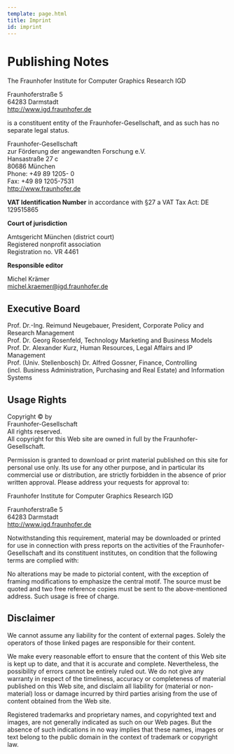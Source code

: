 ```yaml
---
template: page.html
title: Imprint
id: imprint
---
```


<div class="container">
<div class="row">
<div class="col-lg-9">

# Publishing Notes

The Fraunhofer Institute for Computer Graphics Research IGD

Fraunhoferstraße 5<br>
64283 Darmstadt<br>
<http://www.igd.fraunhofer.de>

is a constituent entity of the Fraunhofer-Gesellschaft, and as such has no separate legal status.

Fraunhofer-Gesellschaft<br>
zur Förderung der angewandten Forschung e.V.<br>
Hansastraße 27 c<br>
80686 München<br>
Phone: +49 89 1205- 0<br>
Fax: +49 89 1205-7531<br>
<http://www.fraunhofer.de>

**VAT Identification Number** in accordance with §27 a VAT Tax Act: DE 129515865

**Court of jurisdiction**

Amtsgericht  München (district court)<br>
Registered nonprofit association<br>
Registration no. VR 4461

**Responsible editor**

Michel Krämer<br>
<michel.kraemer@igd.fraunhofer.de>

## Executive Board

Prof. Dr.-Ing. Reimund Neugebauer, President, Corporate Policy and Research Management<br>
Prof. Dr. Georg Rosenfeld, Technology Marketing and Business Models<br>
Prof. Dr. Alexander Kurz, Human Resources, Legal Affairs and IP Management<br>
Prof. (Univ. Stellenbosch) Dr. Alfred Gossner, Finance, Controlling<br>
(incl. Business Administration, Purchasing and Real Estate) and Information Systems

## Usage Rights

Copyright © by<br>
Fraunhofer-Gesellschaft<br>
All rights reserved.<br>
All copyright for this Web site are owned in full by the Fraunhofer-Gesellschaft.

Permission is granted to download or print material published on this site for personal use only. Its use for any other purpose, and in particular its commercial use or distribution, are strictly forbidden in the absence of prior written approval. Please address your requests for approval to:

Fraunhofer Institute for Computer Graphics Research IGD

Fraunhoferstraße 5<br>
64283 Darmstadt<br>
<http://www.igd.fraunhofer.de>

Notwithstanding this requirement, material may be downloaded or printed for use in connection with press reports on the activities of the Fraunhofer-Gesellschaft and its constituent institutes, on condition that the following terms are complied with:

No alterations may be made to pictorial content, with the exception of framing modifications to emphasize the central motif. The source must be quoted and two free reference copies must be sent to the above-mentioned address. Such usage is free of charge.

## Disclaimer

We cannot assume any liability for the content of external pages. Solely the operators of those linked pages are responsible for their content.

We make every reasonable effort to ensure that the content of this Web site is kept up to date, and that it is accurate and complete. Nevertheless, the possibility of errors cannot be entirely ruled out. We do not give any warranty in respect of the timeliness, accuracy or completeness of material published on this Web site, and disclaim all liability for (material or non-material) loss or damage incurred by third parties arising from the use of content obtained from the Web site.

Registered trademarks and proprietary names, and copyrighted text and images, are not generally indicated as such on our Web pages. But the absence of such indications in no way implies that these names, images or text belong to the public domain in the context of trademark or copyright law.

</div>
</div>
</div>
